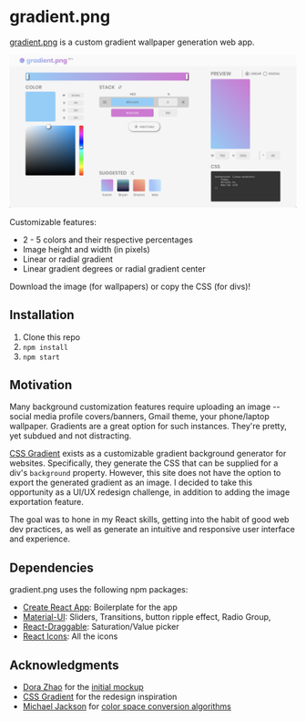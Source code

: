 # gradient.png

[gradient.png](https://gradient-png.netlify.app/) is a custom gradient wallpaper generation web app.

![Screenshot](./src/Assets/screenshot.png)

Customizable features:

-   2 - 5 colors and their respective percentages
-   Image height and width (in pixels)
-   Linear or radial gradient
-   Linear gradient degrees or radial gradient center

Download the image (for wallpapers) or copy the CSS (for divs)!

## Installation

1. Clone this repo
2. `npm install`
3. `npm start`

## Motivation

Many background customization features require uploading an image -- social media profile covers/banners, Gmail theme, your phone/laptop wallpaper. Gradients are a great option for such instances. They're pretty, yet subdued and not distracting.

[CSS Gradient](https://cssgradient.io/) exists as a customizable gradient background generator for websites. Specifically, they generate the CSS that can be supplied for a div's `background` property. However, this site does not have the option to export the generated gradient as an image. I decided to take this opportunity as a UI/UX redesign challenge, in addition to adding the image exportation feature.

The goal was to hone in my React skills, getting into the habit of good web dev practices, as well as generate an intuitive and responsive user interface and experience.

## Dependencies

gradient.png uses the following npm packages:

-   [Create React App](https://reactjs.org/docs/create-a-new-react-app.html): Boilerplate for the app
-   [Material-UI](https://material-ui.com/): Sliders, Transitions, button ripple effect, Radio Group,
-   [React-Draggable](https://www.npmjs.com/package/react-draggable): Saturation/Value picker
-   [React Icons](https://react-icons.github.io/react-icons/#/): All the icons

## Acknowledgments

-   [Dora Zhao](https://github.com/dorazhao99) for the [initial mockup](https://www.figma.com/file/qrHzRqGyHRe3RMRSftpy73/Gradient-Picker?node-id=0%3A1)
-   [CSS Gradient](https://cssgradient.io/) for the redesign inspiration
-   [Michael Jackson](https://gist.github.com/mjackson) for [color space conversion algorithms](https://gist.github.com/mjackson/5311256)
